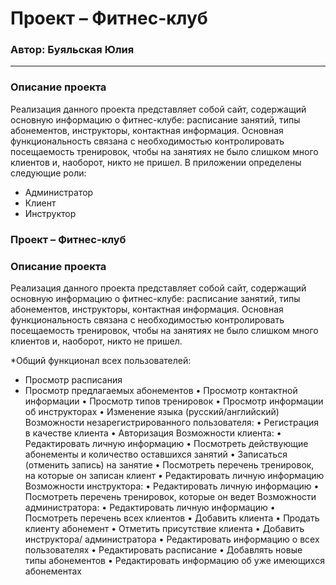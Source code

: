 # Проект – Фитнес-клуб
### Автор: Буяльская Юлия
---
### Описание проекта

 Реализация данного проекта представляет собой сайт, содержащий основную информацию о фитнес-клубе: расписание занятий, типы абонементов, инструкторы, контактная информация. Основная функциональность связана с необходимостью контролировать посещаемость тренировок, чтобы на занятиях не было слишком много клиентов и, наоборот, никто не пришел.
  В приложении определены следующие роли: 
  * Администратор
  * Клиент
  * Инструктор 

### Проект – Фитнес-клуб
  
### Описание проекта 

Реализация данного проекта представляет собой сайт, содержащий основную информацию о фитнес-клубе: расписание занятий, типы абонементов, инструкторы, контактная информация. Основная функциональность связана с необходимостью контролировать посещаемость тренировок, чтобы на занятиях не было слишком много клиентов и, наоборот, никто не пришел.

*Общий функционал всех пользователей:
*	Просмотр расписания
*	Просмотр предлагаемых абонементов
•	Просмотр контактной информации
•	Просмотр типов тренировок
•	Просмотр информации об инструкторах
•	Изменение языка (русский/английский)
Возможности незарегистрированного пользователя:
•	Регистрация в качестве клиента
•	Авторизация
Возможности клиента:
•	Редактировать личную информацию 
•	Посмотреть действующие абонементы и количество оставшихся занятий
•	Записаться (отменить запись) на занятие
•	Посмотреть перечень тренировок, на которые он записан клиент
•	Редактировать личную информацию
Возможности инструктора:
•	Редактировать личную информацию
•	Посмотреть перечень тренировок, которые он ведет
Возможности администратора:
•	Редактировать личную информацию
•	Посмотреть перечень всех клиентов
•	Добавить клиента
•	Продать клиенту абонемент
•	Отметить присутствие клиента
•	Добавить инструктора/ администратора
•	Редактировать информацию о всех пользователях
•	Редактировать расписание
•	Добавлять новые типы абонементов
•	Редактировать информацию об уже имеющихся абонементах

